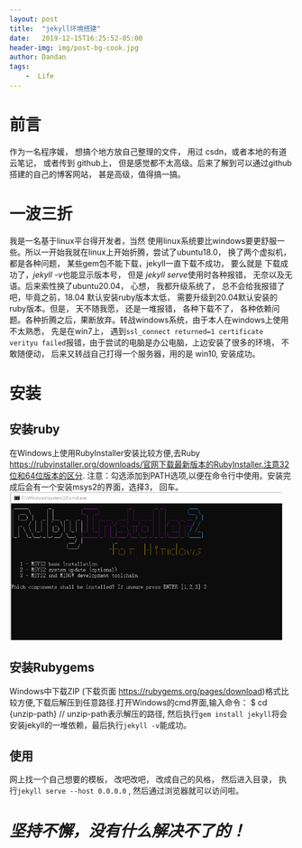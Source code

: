 ```yaml
---
layout: post
title:  "jekyll环境搭建"
date:   2019-12-15T16:25:52-05:00
header-img: img/post-bg-cook.jpg
author: Dandan
tags:
    -  Life
---
```

# 前言
作为一名程序媛， 想搞个地方放自己整理的文件， 用过 csdn，或者本地的有道云笔记， 或者传到 github上， 但是感觉都不太高级。后来了解到可以通过github搭建的自己的博客网站， 甚是高级，值得搞一搞。

# 一波三折
我是一名基于linux平台得开发者，当然 使用linux系统要比windows要更舒服一些。所以一开始我就在linux上开始折腾，尝试了ubuntu18.0， 换了两个虚拟机， 都是各种问题， 某些gem包不能下载，jekyll一直下载不成功， 要么就是 下载成功了，*jekyll -v*也能显示版本号， 但是 *jekyll serve*使用时各种报错， 无奈以及无语。后来索性换了ubuntu20.04， 心想， 我都升级系统了， 总不会给我报错了吧，毕竟之前，18.04 默认安装ruby版本太低， 需要升级到20.04默认安装的ruby版本。但是， 天不随我愿， 还是一堆报错， 各种下载不了， 各种依赖问题。各种折腾之后，果断放弃。转战windows系统，由于本人在windows上使用不太熟悉， 先是在win7上， 遇到```ssl_connect returned=1 certificate verityu failed```报错，由于尝试的电脑是办公电脑，上边安装了很多的环境， 不敢随便动， 后来又转战自己打得一个服务器，用的是 win10, 安装成功。

# 安装
## 安装ruby
在Windows上使用RubyInstaller安装比较方便,去Ruby https://rubyinstaller.org/downloads/官网下载最新版本的RubyInstaller.注意32位和64位版本的区分. 注意：勾选添加到PATH选项,以便在命令行中使用。安装完成后会有一个安装msys2的界面，选择3， 回车。![安装msys2](/assets/doc/jekyll_build_msys2.png)

## 安装Rubygems
Windows中下载ZIP (下载页面 https://rubygems.org/pages/download)格式比较方便,下载后解压到任意路径.打开Windows的cmd界面,输入命令： $ cd {unzip-path} // unzip-path表示解压的路径, 然后执行```gem install jekyll```将会安装jekyll的一堆依赖，最后执行`jekyll -v`能成功。

## 使用
网上找一个自己想要的模板， 改吧改吧， 改成自己的风格， 然后进入目录， 执行`jekyll serve --host 0.0.0.0` , 然后通过浏览器就可以访问啦。

# *坚持不懈，没有什么解决不了的！*
